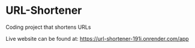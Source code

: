 # URL-Shortener
 Coding project that shortens URLs

Live website can be found at: https://url-shortener-191i.onrender.com/app

